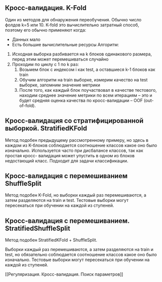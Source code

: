 
## Кросс-валидация. K-Fold

Один из методов для обнаружения переобучения. Обычно число фолдов k=5 или 10. K-fold это вычислительно затратный способ, поэтому его обычно применяют когда:
- Данных мало
- Есть большие вычислительные ресурсы
Алгоритм:
1) Исходная выборка разбивается на k блоков одинакового
размера, перед этим может перемешиваться случайно
2) Проходим по циклу с 1 по k раз:
	1) Возьмем блок с индексом i как test, а оставшиеся k-1 блоков как train
	2) Обучим алгоритм на train выборке, измерим качество на test выборке, запомним значение метрики
	3) После того, как каждый блок поучаствовал в качестве тестового,
	находим среднее значение метрики по всем итерациям – это и будет
	средняя оценка качества по кросс-валидации – OOF (out-of-fold).


## Кросс-валидация со стратифицированной выборкой. StratifiedKFold

Метод подобен предыдущему рассмотренному примеру, но здесь в каждом из K-блоков соблюдается соотношение классов какое оно было изначально.
Используется часто при дисбалансе классов, так как простая кросс- валидация может упустить в одном из блоков недостающий класс.
Подходит для задачи классификации.


## Кросс-валидация с перемешиванием ShuffleSplit

Метод подобен K-Fold, но выборки каждый раз перемешиваются, а затем разделяются на train и test. Тестовые выборки могут пересекаться при обучении на каждой из ступеней.

## Кросс-валидация с перемешиванием. StratifiedShuffleSplit


Метод подобен StratifiedKFold + ShuffleSplit.

Выборки каждый раз перемешиваются, а затем разделяются на train и test, но обязательно соблюдается соотношение классов какое оно было изначально.
Тестовые выборки могут пересекаться при обучении на каждой из ступеней.

[[Регуляризация. Кросс-валидация. Поиск параметров]]